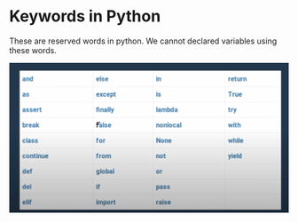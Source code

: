 # Keywords in Python

These are reserved words in python. We cannot declared variables using these words.

![Reserved words in python](image-2.png)
